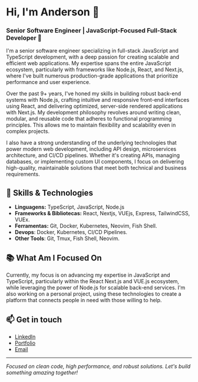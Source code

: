 # Hi, I'm Anderson 👋

### Senior Software Engineer | JavaScript-Focused Full-Stack Developer 🚀

I&apos;m a senior software engineer specializing in full-stack
JavaScript and TypeScript development, with a deep passion for
creating scalable and efficient web applications. My expertise spans
the entire JavaScript ecosystem, particularly with frameworks like
Node.js, React, and Next.js, where I&apos;ve built numerous
production-grade applications that prioritize performance and user
experience.

Over the past 9+ years, I&apos;ve honed my skills in building robust
back-end systems with Node.js, crafting intuitive and responsive
front-end interfaces using React, and delivering optimized,
server-side rendered applications with Next.js. My development
philosophy revolves around writing clean, modular, and reusable code
that adheres to functional programming principles. This allows me to
maintain flexibility and scalability even in complex projects.

I also have a strong understanding of the underlying technologies that
power modern web development, including API design, microservices
architecture, and CI/CD pipelines. Whether it&apos;s creating APIs,
managing databases, or implementing custom UI components, I focus on
delivering high-quality, maintainable solutions that meet both
technical and business requirements.

## 🚀 Skills & Technologies

- **Linguagens:** TypeScript, JavaScript, Node.js
- **Frameworks & Bibliotecas:** React, Nextjs, VUEjs, Express, TailwindCSS, VUEx.
- **Ferramentas:** Git, Docker, Kubernetes, Neovim, Fish Shell.
- **Devops**: Docker, Kubernetes, CI/CD Pipelines.
- **Other Tools**: Git, Tmux, Fish Shell, Neovim.

## 📚 What Am I Focused On

Currently, my focus is on advancing my expertise in JavaScript and
TypeScript, particularly within the React Next.js and VUE.js ecosystem, while
leveraging the power of Node.js for scalable back-end services.
I&apos;m also working on a personal project, using these technologies
to create a platform that connects people in need with those willing
to help.

## 📫 Get in touch

- [LinkedIn](https://www.linkedin.com/in/anderson-faustino-/)
- [Portfolio](https://andersonespindola.com)
- [Email](mailto:andersonfaustinolima@gmail.com)

---

_Focused on clean code, high performance, and robust solutions. Let&apos;s build something amazing together!_
